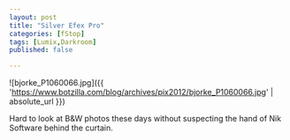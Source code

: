 ```yaml
---
layout: post
title: "Silver Efex Pro"
categories: [fStop]
tags: [Lumix,Darkroom]
published: false

---
```



![bjorke_P1060066.jpg]({{ 'https://www.botzilla.com/blog/archives/pix2012/bjorke_P1060066.jpg' | absolute_url }})

Hard to look at B&amp;W photos these days without suspecting the hand of Nik Software behind the curtain.

